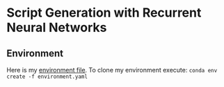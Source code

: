 # Script Generation with Recurrent Neural Networks

## Environment

Here is my [environment file](https://github.com/vinny-palumbo/TextGenerator/blob/master/environment.yaml). To clone my environment execute: `conda env create -f environment.yaml`